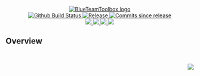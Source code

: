 <!-- markdownlint-disable -->
<p align="center">
    <a href="https://github.com/BlueTeamToolbox/">
        <img src="https://cdn.wolfsoftware.com/assets/images/github/organisations/blueteamtoolbox/black-and-white-circle-256.png" alt="BlueTeamToolbox logo" />
    </a>
    <br />
    <a href="https://github.com/BlueTeamToolbox/sshdefender/actions/workflows/cicd-pipeline.yml">
        <img src="https://img.shields.io/github/actions/workflow/status/BlueTeamToolbox/sshdefender/cicd-pipeline.yml?branch=master&label=cicd%20pipeline&style=for-the-badge" alt="Github Build Status" />
    </a>
    <a href="https://github.com/BlueTeamToolbox/sshdefender/releases/latest">
        <img src="https://img.shields.io/github/v/release/BlueTeamToolbox/sshdefender?color=blue&label=Latest%20Release&style=for-the-badge" alt="Release">
    </a>
    <a href="https://github.com/BlueTeamToolbox/sshdefender/releases/latest">
        <img src="https://img.shields.io/github/commits-since/BlueTeamToolbox/sshdefender/latest.svg?color=blue&style=for-the-badge" alt="Commits since release">
    </a>
    <br />
    <a href="https://github.com/BlueTeamToolbox/sshdefender/blob/master/.github/CODE_OF_CONDUCT.md">
        <img src="https://img.shields.io/badge/Code%20of%20Conduct-blue?style=for-the-badge" />
    </a>
    <a href="https://github.com/BlueTeamToolbox/sshdefender/blob/master/.github/CONTRIBUTING.md">
        <img src="https://img.shields.io/badge/Contributing-blue?style=for-the-badge" />
    </a>
    <a href="https://github.com/BlueTeamToolbox/sshdefender/blob/master/.github/SECURITY.md">
        <img src="https://img.shields.io/badge/Report%20Security%20Concern-blue?style=for-the-badge" />
    </a>
    <a href="https://github.com/BlueTeamToolbox/sshdefender/issues">
        <img src="https://img.shields.io/badge/Get%20Support-blue?style=for-the-badge" />
    </a>
</p>

## Overview

<br />
<p align="right"><a href="https://wolfsoftware.com/"><img src="https://img.shields.io/badge/Created%20by%20Wolf%20on%20behalf%20of%20Wolf%20Software-blue?style=for-the-badge" /></a></p>
